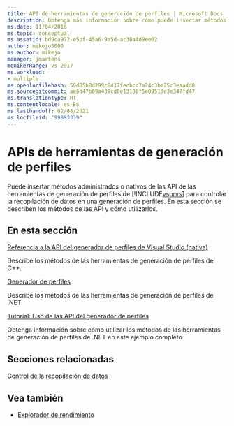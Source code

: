 ```yaml
---
title: API de herramientas de generación de perfiles | Microsoft Docs
description: Obtenga más información sobre cómo puede insertar métodos administrados o nativos de las API de las herramientas de generación de perfiles de Visual Studio para controlar la recopilación de datos en una generación de perfiles.
ms.date: 11/04/2016
ms.topic: conceptual
ms.assetid: bd9ca972-e5bf-45a6-9a5d-ac30a4d9ee02
author: mikejo5000
ms.author: mikejo
manager: jmartens
monikerRange: vs-2017
ms.workload:
- multiple
ms.openlocfilehash: 59d85b8d299c8417fecbcc7a24c3be25c3eaadd8
ms.sourcegitcommit: ae6d47b09a439cd0e13180f5e89510e3e347fd47
ms.translationtype: HT
ms.contentlocale: es-ES
ms.lasthandoff: 02/08/2021
ms.locfileid: "99893339"
---
```

# <a name="profiling-tools-apis"></a>APIs de herramientas de generación de perfiles

Puede insertar métodos administrados o nativos de las API de las herramientas de generación de perfiles de [!INCLUDE[vsprvs](../code-quality/includes/vsprvs_md.md)] para controlar la recopilación de datos en una generación de perfiles. En esta sección se describen los métodos de las API y cómo utilizarlos.

## <a name="in-this-section"></a>En esta sección

[Referencia a la API del generador de perfiles de Visual Studio (nativa)](../profiling/visual-studio-profiler-api-reference-native.md)

Describe los métodos de las herramientas de generación de perfiles de C++.

[Generador de perfiles](/previous-versions/ms242704(v=vs.140))

Describe los métodos de las herramientas de generación de perfiles de .NET.

[Tutorial: Uso de las API del generador de perfiles](../profiling/walkthrough-using-profiler-apis.md)

Obtenga información sobre cómo utilizar los métodos de las herramientas de generación de perfiles de .NET en este ejemplo completo.

## <a name="related-sections"></a>Secciones relacionadas

[Control de la recopilación de datos](../profiling/controlling-data-collection.md)

## <a name="see-also"></a>Vea también

- [Explorador de rendimiento](../profiling/performance-explorer.md)
